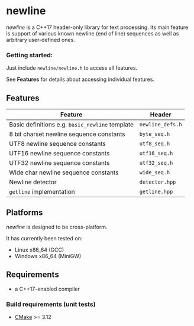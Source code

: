 # newline
_newline_ is a C++17 header-only library for text processing.
Its main feature is support of various known newline (end of line) sequences as well as arbitrary user-defined ones.

### Getting started:
Just include `newline/newline.h` to access all features.

See **Features** for details about accessing individual features.

## Features
| Feature | Header |
| --- | --- |
| Basic definitions e.g. `basic_newline` template | `newline_defs.h` |
| 8 bit charset newline sequence constants | `byte_seq.h` |
| UTF8 newline sequence constants | `utf8_seq.h` |
| UTF16 newline sequence constants | `utf16_seq.h` |
| UTF32 newline sequence constants | `utf32_seq.h` |
| Wide char newline sequence constants | `wide_seq.h` |
| Newline detector | `detector.hpp` |
| `getline` implementation | `getline.hpp` |

## Platforms
_newline_ is designed to be cross-platform.

It has currently been tested on:
* Linux x86_64 (GCC)
* Windows x86_64 (MiniGW)

## Requirements
* a C++17-enabled compiler

### Build requirements (unit tests)
* [CMake](https://cmake.org) >= 3.12
